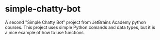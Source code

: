 # simple-chatty-bot
A second "Simple Chatty Bot" project from JetBrains Academy python courses.
This project uses simple Python comands and data types, but it is a nice example of how to use functions.
